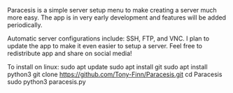 Paracesis is a simple server setup menu to make creating a server
much more easy. The app is in very early development and features will be added periodically.

Automatic server configurations include: SSH, FTP, and VNC. I plan to update the app to make it even 
easier to setup a server. Feel free to redistribute app and share on social media!

To install on linux:
sudo apt update
sudo apt install git
sudo apt install python3
git clone https://github.com/Tony-Finn/Paracesis.git
cd Paracesis
sudo python3 paracesis.py

